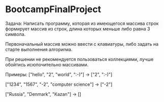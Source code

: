 # BootcampFinalProject
Задача: Написать программу, которая из
имеющегося массива строк формирует массив из строк,
длина которых меньше либо равна 3 символа.

Первоначальный массив можно ввести с клавиатуры,
либо задать на старте выполнения алrориrма.

При решении не рекомендуется пользоваться коллекциями,
лучше обойтись исюпочительно массивами.

Примеры:
["hello", "2", "world", ":-)"] -> ["2", ":-)"]

["1234", "1567", "-2", "computer science"] -> ["-2"]

["Russia", "Denmark", "Кazan"] -> []

